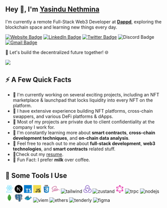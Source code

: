 <h2>Hey 👋, I'm <a href="https://www.yasindu.me">Yasindu Nethmina</a></h2>  <p> I'm currently a remote Full-Stack Web3 Developer at <strong><a href="https://dappd.net">Dappd</a></strong>, exploring the blockchain space and learning new things every day. </p>  <p> <a href="https://www.yasindu.me"><img src="https://img.shields.io/badge/-yasindu.me-4E69C8?style=flat-square&amp;labelColor=4E69C8&amp;logo=Firefox&amp;link=https://www.yasindu.me" alt="Website Badge"/></a>  <a href="https://www.linkedin.com/in/yasinduneth/"><img src="https://img.shields.io/badge/-@yasindunethmina-0077B5?style=flat-square&amp;labelColor=0077B5&amp;logo=LinkedIn&amp;link=https://www.linkedin.com/in/yasinduneth/" alt="LinkedIn Badge"/></a> <a href="https://twitter.com/yasinduneth"><img src="https://img.shields.io/badge/-@yasinduneth-FFF?style=flat-square&amp;labelColor=FFF&amp;logo=Twitter&amp;link=https://twitter.com/yasinduneth" alt="Twitter Badge"/></a> <img src="https://img.shields.io/badge/-zerodeathzz-313338?style=flat-square&amp;labelColor=313338&amp;logo=Discord&amp;link=mailto:zerodeathzz" alt="Discord Badge"/> <a href="mailto:yasindunethmina1938096@gmail.com"><img src="https://img.shields.io/badge/-@yasindunethmina1938096@gmail.com-0A0A0A?style=flat-square&amp;labelColor=0A0A0A&amp;logo=Gmail&amp;link=mailto:yasindunethmina1938096@gmail.com" alt="Gmail Badge"/></a>

<p>🚀 Let's build the decentralized future together! 🌐</p>

<img src="https://media1.giphy.com/media/v1.Y2lkPTc5MGI3NjExaHdmMTBxdmYwZ3g0NHR6NWpyMmZwaXB1YnJjd2t1ODdiaGk4NzMzaCZlcD12MV9pbnRlcm5hbF9naWZfYnlfaWQmY3Q9Zw/nxixvW5krNTKLVOKDp/giphy.gif"
/>

<h2>⚡️ A Few Quick Facts</h2>
<ul>
  <li>🔭 I'm currently working on several exciting projects, including an NFT marketplace & launchpad that locks liquidity into every NFT on the platform.</li>
  <li>💼 I have extensive experience building NFT platforms, cross-chain swappers, and various DeFi platforms & dApps.</li>
	<li>🔐 Most of my projects are private due to client confidentiality at the company I work for.</li>
  <li>🌱 I'm constantly learning more about <strong>smart contracts</strong>, <strong>cross-chain development techniques</strong>, and <strong>on-chain data analysis</strong>.</li>
  <li>💬 Feel free to reach out to me about <strong>full-stack development</strong>, <strong>web3 technologies</strong>, and <strong>smart contracts</strong> related stuff.</li>
  <li>📙Check out my <a href="">resume</a>.</li>
  <li>🥛 Fun Fact: I prefer <strong>milk</strong> over coffee.</li>
</ul>

<h2>🚀 Some Tools I Use</h2>

<p align="left">
  <img
    src="https://raw.githubusercontent.com/devicons/devicon/master/icons/react/react-original-wordmark.svg"
    alt="react"
    width="25"
    height="25"
  />
  <img
    src="https://raw.githubusercontent.com/devicons/devicon/master/icons/nextjs/nextjs-original.svg"
    alt="nextjs"
    width="25"
    height="25"
  />
  <img
    src="https://raw.githubusercontent.com/devicons/devicon/master/icons/typescript/typescript-original.svg"
    alt="typescript"
    width="25"
    height="25"
  />
  <img
    src="https://raw.githubusercontent.com/devicons/devicon/master/icons/javascript/javascript-original.svg"
    alt="javascript"
    width="25"
    height="25"
  />
  <img
    src="https://raw.githubusercontent.com/devicons/devicon/master/icons/css3/css3-original-wordmark.svg"
    alt="css3"
    width="25"
    height="25"
  />
  <img
    src="https://raw.githubusercontent.com/devicons/devicon/master/icons/sass/sass-original.svg"
    alt="sass"
    width="25"
    height="25"
  />
  <img
    src="https://www.vectorlogo.zone/logos/tailwindcss/tailwindcss-icon.svg"
    alt="tailwind"
    width="25"
    height="25"
  />
  <img
    src="https://raw.githubusercontent.com/devicons/devicon/master/icons/redux/redux-original.svg"
    alt="redux"
    width="25"
    height="25"
  />
  <img
    src="https://repository-images.githubusercontent.com/180328715/fca49300-e7f1-11ea-9f51-cfd949b31560"
    alt="zustand"
    width="35"
    height="25"
  />
  <img
    src="https://raw.githubusercontent.com/devicons/devicon/master/icons/graphql/graphql-plain.svg"
    alt="graphql"
    width="25"
    height="25"
  />
  <img
    src="https://avatars.githubusercontent.com/u/78011399?s=200&v=4"
    alt="trpc"
    width="25"
    height="25"
  />
  <img
    src="https://cdn.iconscout.com/icon/free/png-256/free-node-js-1174925.png?f=webp"
    alt="nodejs"
    width="25"
    height="25"
  />
  <img
    src="https://raw.githubusercontent.com/devicons/devicon/master/icons/mongodb/mongodb-original.svg"
    alt="mongodb"
    width="25"
    height="25"
  />
  <img
    src="https://raw.githubusercontent.com/devicons/devicon/master/icons/postgresql/postgresql-original.svg"
    alt="postgresql"
    width="25"
    height="25"
  />
  <img
    src="https://raw.githubusercontent.com/devicons/devicon/master/icons/docker/docker-original.svg"
    alt="docker"
    width="25"
    height="25"
  />
    <img
    src="https://viem.sh/logo-light-hug.svg"
    alt="viem"
    width="25"
    height="25"
  />
  <img
    src="https://seeklogo.com/images/E/ethers-logo-D5B86204D8-seeklogo.com.png"
    alt="ethers"
    width="25"
    height="25"
  />
  <img
    src="https://tenderly.co/_next/static/media/tenderly.7b1ed4c8.svg"
    alt="tenderly"
    width="25"
    height="25"
  />
  <img
    src="https://www.vectorlogo.zone/logos/figma/figma-icon.svg"
    alt="figma"
    width="25"
    height="25"
  />
</p>
